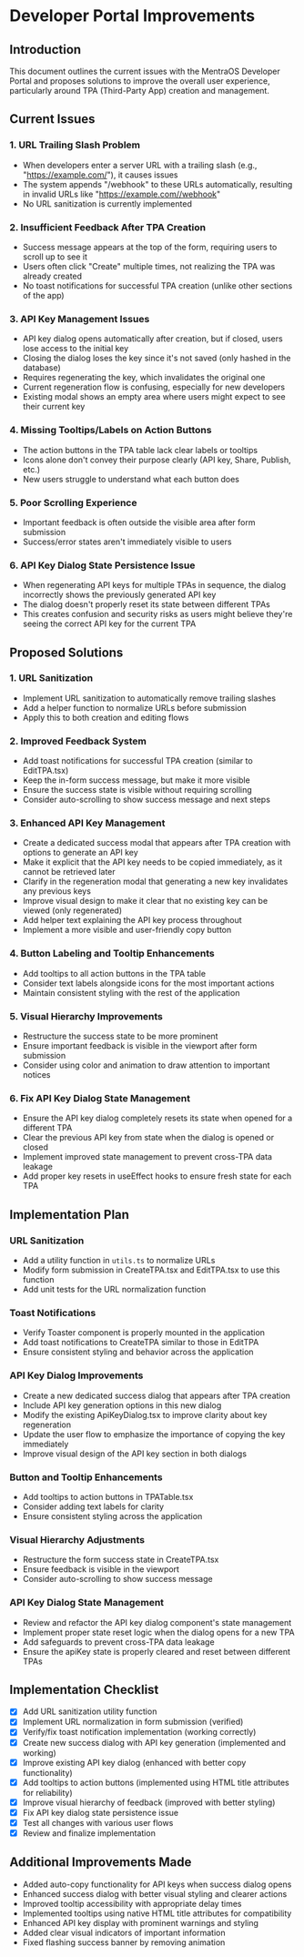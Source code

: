 # Developer Portal Improvements

## Introduction
This document outlines the current issues with the MentraOS Developer Portal and proposes solutions to improve the overall user experience, particularly around TPA (Third-Party App) creation and management.

## Current Issues

### 1. URL Trailing Slash Problem
- When developers enter a server URL with a trailing slash (e.g., "https://example.com/"), it causes issues
- The system appends "/webhook" to these URLs automatically, resulting in invalid URLs like "https://example.com//webhook"
- No URL sanitization is currently implemented

### 2. Insufficient Feedback After TPA Creation
- Success message appears at the top of the form, requiring users to scroll up to see it
- Users often click "Create" multiple times, not realizing the TPA was already created
- No toast notifications for successful TPA creation (unlike other sections of the app)

### 3. API Key Management Issues
- API key dialog opens automatically after creation, but if closed, users lose access to the initial key
- Closing the dialog loses the key since it's not saved (only hashed in the database)
- Requires regenerating the key, which invalidates the original one
- Current regeneration flow is confusing, especially for new developers
- Existing modal shows an empty area where users might expect to see their current key

### 4. Missing Tooltips/Labels on Action Buttons
- The action buttons in the TPA table lack clear labels or tooltips
- Icons alone don't convey their purpose clearly (API key, Share, Publish, etc.)
- New users struggle to understand what each button does

### 5. Poor Scrolling Experience
- Important feedback is often outside the visible area after form submission
- Success/error states aren't immediately visible to users

### 6. API Key Dialog State Persistence Issue
- When regenerating API keys for multiple TPAs in sequence, the dialog incorrectly shows the previously generated API key
- The dialog doesn't properly reset its state between different TPAs
- This creates confusion and security risks as users might believe they're seeing the correct API key for the current TPA

## Proposed Solutions

### 1. URL Sanitization
- Implement URL sanitization to automatically remove trailing slashes
- Add a helper function to normalize URLs before submission
- Apply this to both creation and editing flows

### 2. Improved Feedback System
- Add toast notifications for successful TPA creation (similar to EditTPA.tsx)
- Keep the in-form success message, but make it more visible
- Ensure the success state is visible without requiring scrolling
- Consider auto-scrolling to show success message and next steps

### 3. Enhanced API Key Management
- Create a dedicated success modal that appears after TPA creation with options to generate an API key
- Make it explicit that the API key needs to be copied immediately, as it cannot be retrieved later
- Clarify in the regeneration modal that generating a new key invalidates any previous keys
- Improve visual design to make it clear that no existing key can be viewed (only regenerated)
- Add helper text explaining the API key process throughout
- Implement a more visible and user-friendly copy button

### 4. Button Labeling and Tooltip Enhancements
- Add tooltips to all action buttons in the TPA table
- Consider text labels alongside icons for the most important actions
- Maintain consistent styling with the rest of the application

### 5. Visual Hierarchy Improvements
- Restructure the success state to be more prominent
- Ensure important feedback is visible in the viewport after form submission
- Consider using color and animation to draw attention to important notices

### 6. Fix API Key Dialog State Management
- Ensure the API key dialog completely resets its state when opened for a different TPA
- Clear the previous API key from state when the dialog is opened or closed
- Implement improved state management to prevent cross-TPA data leakage
- Add proper key resets in useEffect hooks to ensure fresh state for each TPA

## Implementation Plan

### URL Sanitization
- Add a utility function in `utils.ts` to normalize URLs
- Modify form submission in CreateTPA.tsx and EditTPA.tsx to use this function
- Add unit tests for the URL normalization function

### Toast Notifications
- Verify Toaster component is properly mounted in the application
- Add toast notifications to CreateTPA similar to those in EditTPA
- Ensure consistent styling and behavior across the application

### API Key Dialog Improvements
- Create a new dedicated success dialog that appears after TPA creation
- Include API key generation options in this new dialog
- Modify the existing ApiKeyDialog.tsx to improve clarity about key regeneration
- Update the user flow to emphasize the importance of copying the key immediately
- Improve visual design of the API key section in both dialogs

### Button and Tooltip Enhancements
- Add tooltips to action buttons in TPATable.tsx
- Consider adding text labels for clarity
- Ensure consistent styling across the application

### Visual Hierarchy Adjustments
- Restructure the form success state in CreateTPA.tsx
- Ensure feedback is visible in the viewport
- Consider auto-scrolling to show success message

### API Key Dialog State Management
- Review and refactor the API key dialog component's state management
- Implement proper state reset logic when the dialog opens for a new TPA
- Add safeguards to prevent cross-TPA data leakage
- Ensure the apiKey state is properly cleared and reset between different TPAs

## Implementation Checklist

- [x] Add URL sanitization utility function
- [x] Implement URL normalization in form submission (verified)
- [x] Verify/fix toast notification implementation (working correctly)
- [x] Create new success dialog with API key generation (implemented and working)
- [x] Improve existing API key dialog (enhanced with better copy functionality)
- [x] Add tooltips to action buttons (implemented using HTML title attributes for reliability)
- [x] Improve visual hierarchy of feedback (improved with better styling)
- [x] Fix API key dialog state persistence issue
- [x] Test all changes with various user flows
- [x] Review and finalize implementation

## Additional Improvements Made

- Added auto-copy functionality for API keys when success dialog opens
- Enhanced success dialog with better visual styling and clearer actions
- Improved tooltip accessibility with appropriate delay times
- Implemented tooltips using native HTML title attributes for compatibility
- Enhanced API key display with prominent warnings and styling
- Added clear visual indicators of important information
- Fixed flashing success banner by removing animation